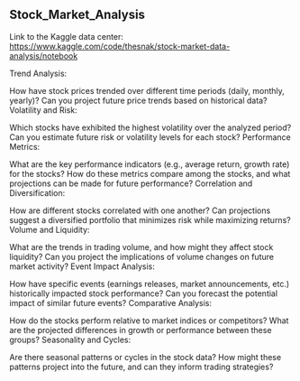 ## Stock_Market_Analysis

Link to the Kaggle data center:
https://www.kaggle.com/code/thesnak/stock-market-data-analysis/notebook


Trend Analysis:

How have stock prices trended over different time periods (daily, monthly, yearly)?
Can you project future price trends based on historical data?
Volatility and Risk:

Which stocks have exhibited the highest volatility over the analyzed period?
Can you estimate future risk or volatility levels for each stock?
Performance Metrics:

What are the key performance indicators (e.g., average return, growth rate) for the stocks?
How do these metrics compare among the stocks, and what projections can be made for future performance?
Correlation and Diversification:

How are different stocks correlated with one another?
Can projections suggest a diversified portfolio that minimizes risk while maximizing returns?
Volume and Liquidity:

What are the trends in trading volume, and how might they affect stock liquidity?
Can you project the implications of volume changes on future market activity?
Event Impact Analysis:

How have specific events (earnings releases, market announcements, etc.) historically impacted stock performance?
Can you forecast the potential impact of similar future events?
Comparative Analysis:

How do the stocks perform relative to market indices or competitors?
What are the projected differences in growth or performance between these groups?
Seasonality and Cycles:

Are there seasonal patterns or cycles in the stock data?
How might these patterns project into the future, and can they inform trading strategies?

